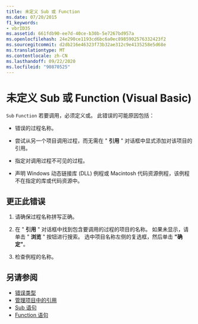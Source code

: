 ```yaml
---
title: 未定义 Sub 或 Function
ms.date: 07/20/2015
f1_keywords:
- vbrID35
ms.assetid: 661fdb90-ee7d-40ce-b30b-5e7267bd957a
ms.openlocfilehash: 24e290ce1193cd6bc6a0ec8985902576332423f2
ms.sourcegitcommit: d2db216e46323f73b32ae312c9e4135258e5d68e
ms.translationtype: MT
ms.contentlocale: zh-CN
ms.lasthandoff: 09/22/2020
ms.locfileid: "90870525"
---
```

# <a name="sub-or-function-not-defined-visual-basic"></a>未定义 Sub 或 Function (Visual Basic)

`Sub` `Function` 若要调用，必须定义或。 此错误的可能原因包括：  
  
- 错误的过程名称。  
  
- 尝试从另一个项目调用过程，而无需在 " **引用** " 对话框中显式添加对该项目的引用。  
  
- 指定对调用过程不可见的过程。  
  
- 声明 Windows 动态链接库 (DLL) 例程或 Macintosh 代码资源例程，该例程不在指定的库或代码资源中。  
  
## <a name="to-correct-this-error"></a>更正此错误  
  
1. 请确保过程名称拼写正确。  
  
2. 在 " **引用** " 对话框中找到包含要调用的过程的项目的名称。 如果未显示，请单击 " **浏览** " 按钮进行搜索。 选中项目名称左侧的复选框，然后单击 **"确定"**。  
  
3. 检查例程的名称。  
  
## <a name="see-also"></a>另请参阅

- [错误类型](../../programming-guide/language-features/error-types.md)
- [管理项目中的引用](/visualstudio/ide/managing-references-in-a-project)
- [Sub 语句](../statements/sub-statement.md)
- [Function 语句](../statements/function-statement.md)
